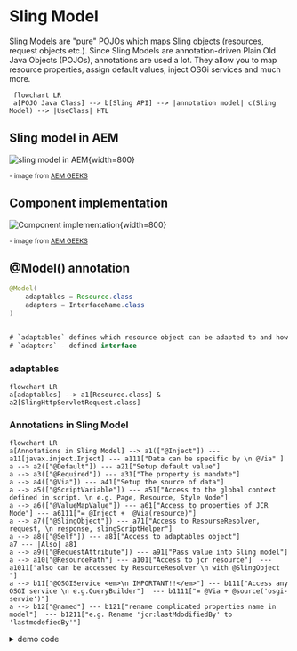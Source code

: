 # Sling Model

Sling Models are "pure" POJOs which maps Sling objects (resources, request objects etc.). Since Sling Models are annotation-driven Plain Old Java Objects (POJOs), annotations are used a lot. They allow you to map resource properties, assign default values, inject OSGi services and much more.

```mermaid
 flowchart LR
 a[POJO Java Class] --> b[Sling API] --> |annotation model| c(Sling Model) --> |UseClass| HTL

```

## Sling model in AEM
![sling model in AEM](/assets/img/aem/component-with-sling-model.png){width=800}
<p><sup>- image from <a href="https://www.youtube.com/c/AEMGeeks" target="_blank">AEM GEEKS</a></sup></p>

## Component implementation
![Component implementation](/assets/img/aem/model-implementation.png){width=800}
<p><sup>- image from <a href="https://www.youtube.com/c/AEMGeeks" target="_blank">AEM GEEKS</a></sup></p>


## @Model() annotation
```java
@Model(
	adaptables = Resource.class
	adapters = InterfaceName.class
)


# `adaptables` defines which resource object can be adapted to and how the sling mode behave
# `adapters` - defined interface

```

### adaptables
```mermaid
flowchart LR
a[adaptables] --> a1[Resource.class] & a2[SlingHttpServletRequest.class] 

```


### Annotations in Sling Model
```mermaid
flowchart LR
a[Annotations in Sling Model] --> a1(["@Inject"]) --- a11[javax.inject.Inject] --- a111["Data can be specific by \n @Via" ]
a --> a2(["@Default"]) --- a21["Setup default value"]
a --> a3(["@Required"]) --- a31["The property is mandate"]
a --> a4(["@Via"]) --- a41["Setup the source of data"]
a --> a5(["@ScriptVariable"]) --- a51["Access to the global context defined in script. \n e.g. Page, Resource, Style Node"]
a --> a6(["@ValueMapValue"]) --- a61["Access to properties of JCR Node"] --- a6111["= @Inject +  @Via(resource)"]
a --> a7(["@SlingObject"]) --- a71["Access to ResourseResolver, request, \n response, slingScriptHelper"]
a --> a8(["@Self"]) --- a81["Access to adaptables object"] 
a7 --- |Also| a81
a --> a9(["@RequestAttribute"]) --- a91["Pass value into Sling model"] 
a --> a10["@ResourcePath"] --- a101["Access to jcr resource"]  --- a1011["also can be accessed by ResourceResolver \n with @SlingObject "]
a --> b11["@OSGIService <em>\n IMPORTANT!!</em>"] --- b111["Access any OSGI service \n e.g.QueryBuilder"]  --- b1111["= @Via + @source('osgi-servie')"]
a --> b12["@named"] --- b121["rename complicated properties name in model"]  --- b1211["e.g. Rename 'jcr:lastMdodifiedBy' to 'lastmodefiedBy'"]
```

<details>
  <summary>demo code</summary>
	*code from ![AEM Geeks github](https://github.com/aemgeeks1212/aemgeeks)*
```java
package com.aem.geeks.core.models.impl;

import com.aem.geeks.core.models.Author;
import com.day.cq.wcm.api.Page;
import com.fasterxml.jackson.annotation.JsonIgnore;
import com.fasterxml.jackson.annotation.JsonProperty;
import com.fasterxml.jackson.annotation.JsonRootName;
import org.apache.sling.api.SlingHttpServletRequest;
import org.apache.sling.api.resource.Resource;
import org.apache.sling.api.resource.ResourceResolver;
import org.apache.sling.models.annotations.*;
import org.apache.sling.models.annotations.injectorspecific.*;
import org.slf4j.Logger;
import org.slf4j.LoggerFactory;

import javax.inject.Inject;
import javax.inject.Named;
import java.util.*;

@Model(adaptables = SlingHttpServletRequest.class,
        adapters = Author.class,
        resourceType = AuthorImpl.RESOURCE_TYPE,
        defaultInjectionStrategy = DefaultInjectionStrategy.OPTIONAL
)

@Exporter(name = "jackson", extensions ="json",selector = "geeks",
        options = {
                @ExporterOption(name = "SerializationFeature.WRAP_ROOT_VALUE", value="true"),
                @ExporterOption(name = "MapperFeature.SORT_PROPERTIES_ALPHABETICALLY", value = "true")
        })

@JsonRootName("author-details")
public class AuthorImpl implements Author{
    private static final Logger LOG = LoggerFactory.getLogger(AuthorImpl.class);
    final protected static String RESOURCE_TYPE="aemgeeks/components/content/author";

    @Inject
    Resource resource;

    @SlingObject
    ResourceResolver resourceResolver;

    @Self
    SlingHttpServletRequest slingHttpServletRequest;

    @RequestAttribute(name = "rAttribute")
    private String reqAttribute;

    @ResourcePath(path="/content/aemgeeks/us/en/home")@Via("resource")
    Resource resourcePage;

    @ScriptVariable
    Page currentPage;


    @Inject
    @Via("resource")
    @Named("jcr:lastModifiedBy")
    String modifiedBy;

    @Inject
    @Via("resource")
    @Default(values = "AEM")
    private String fname;

    @ValueMapValue
    @Default(values = "GEEKS")
    private String lname;

    @Inject
    @Via("resource")
    private boolean professor;


    @ValueMapValue
    private List<String> books;


    @Override
    public List<String> getBooks() {
        if (books != null) {
            return new ArrayList<String>(books);
        } else {
            return Collections.emptyList();
        }
    }

    @Override
    public String getFirstName() {
        return fname;
    }

    @Override
    public String getLastName() {
        return lname;
    }

    @Override
    public boolean getIsProfessor() {
        return professor;
    }

    @Override
    public String getPageTitle(){
        return currentPage.getTitle();
    }

    @Override
    @JsonIgnore
    public String getRequestAttribute() {
        return reqAttribute;
    }

    @Override
    public String getHomePageName(){
        return resourcePage.getName();
    }
    @Override
    public String getLastModifiedBy(){
        return modifiedBy;
    }

    @JsonProperty(value = "auhtor-name")
    public String authorName(){
        return "AEM GEEKS";
    }
    @Override
    public List<Map<String, String>> getBookDetailsWithMap() {
        List<Map<String, String>> bookDetailsMap=new ArrayList<>();
        try {
            Resource bookDetail=resource.getChild("bookdetailswithmap");
            if(bookDetail!=null){
                for (Resource book : bookDetail.getChildren()) {
                    Map<String,String> bookMap=new HashMap<>();
                    bookMap.put("bookname",book.getValueMap().get("bookname",String.class));
                    bookMap.put("booksubject",book.getValueMap().get("booksubject",String.class));
                    bookMap.put("publishyear",book.getValueMap().get("publishyear",String.class));
                    bookDetailsMap.add(bookMap);
                }
            }
        }catch (Exception e){
            LOG.info("\n ERROR while getting Book Details {} ",e.getMessage());
        }
        return bookDetailsMap;
    }

}



```  

</details>
